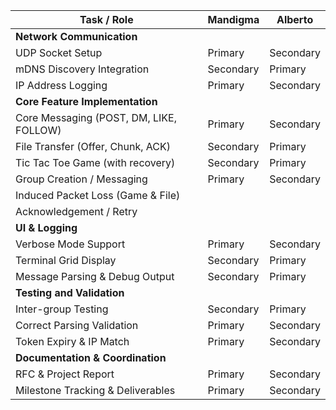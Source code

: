 | Task / Role                             | Mandigma  | Alberto   |
|-----------------------------------------|-----------|-----------|
| **Network Communication**               |           |           |
| UDP Socket Setup                        | Primary   | Secondary |
| mDNS Discovery Integration              | Secondary | Primary   |
| IP Address Logging                      | Primary   | Secondary |
| **Core Feature Implementation**         |           |           |
| Core Messaging (POST, DM, LIKE, FOLLOW) | Primary   | Secondary |
| File Transfer (Offer, Chunk, ACK)       | Secondary | Primary   |
| Tic Tac Toe Game (with recovery)        | Secondary | Primary   |
| Group Creation / Messaging              | Primary   | Secondary |
| Induced Packet Loss (Game & File)       |           |           |
| Acknowledgement / Retry                 |           |           |
| **UI & Logging**                        |           |           |
| Verbose Mode Support                    | Primary   | Secondary |
| Terminal Grid Display                   | Secondary | Primary   |
| Message Parsing & Debug Output          | Secondary | Primary   |
| **Testing and Validation**              |           |           |
| Inter-group Testing                     | Secondary | Primary   |
| Correct Parsing Validation              | Primary   | Secondary |
| Token Expiry & IP Match                 | Primary   | Secondary |
| **Documentation & Coordination**        |           |           |
| RFC & Project Report                    | Primary   | Secondary |
| Milestone Tracking & Deliverables       | Primary   | Secondary |